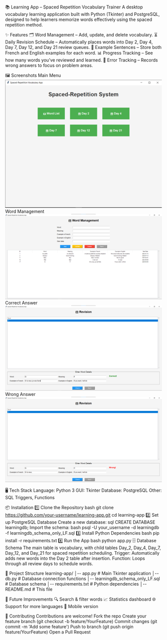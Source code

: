 📚 Learning App – Spaced Repetition Vocabulary Trainer
A desktop vocabulary learning application built with Python (Tkinter) and PostgreSQL, designed to help learners memorize words effectively using the spaced repetition method.

✨ Features
🗂 Word Management – Add, update, and delete vocabulary.
⏳ Daily Revision Schedule – Automatically places words into Day 2, Day 4, Day 7, Day 12, and Day 21 review queues.
📖 Example Sentences – Store both French and English examples for each word.
📊 Progress Tracking – See how many words you’ve reviewed and learned.
🎯 Error Tracking – Records wrong answers to focus on problem areas.

🖼 Screenshots
Main Menu
![Main Menu](images/Menu.png)
Word Management
![Word management](images/Word%20menu.png)
Correct Answer
![Correct Answer](images/Correct%20answer.png)
Wrong Answer
![Wrong Answer](images/Wrong%20answer.png)

🖥️ Tech Stack
Language: Python 3
GUI: Tkinter
Database: PostgreSQL
Other: SQL Triggers, Functions

📦 Installation
1️⃣ Clone the Repository
bash
   git clone https://github.com/your-username/learning-app.git
   cd learning-app
2️⃣ Set up PostgreSQL Database
Create a new database:
sql
   CREATE DATABASE learningdb;
   Import the schema:
bash
   psql -U your_username -d learningdb -f learningdb_schema_only_LF.sql
3️⃣ Install Python Dependencies
bash
   pip install -r requirements.txt
4️⃣ Run the App
bash
   python app.py
🗄 Database Schema
The main table is vocabulary, with child tables Day_2, Day_4, Day_7, Day_12, and Day_21 for spaced repetition scheduling.
Trigger: Automatically adds new words into the Day 2 table after insertion.
Function: Loops through all review days to schedule words.

📂 Project Structure
learning-app/
│-- app.py                 # Main Tkinter application
│-- db.py                  # Database connection functions
│-- learningdb_schema_only_LF.sql   # Database schema
│-- requirements.txt       # Python dependencies
│-- README.md              # This file

🚀 Future Improvements
🔍 Search & filter words
📈 Statistics dashboard
🌐 Support for more languages
📱 Mobile version

🤝 Contributing
Contributions are welcome!
Fork the repo
Create your feature branch (git checkout -b feature/YourFeature)
Commit changes (git commit -m 'Add some feature')
Push to branch (git push origin feature/YourFeature)
Open a Pull Request

